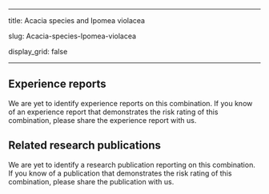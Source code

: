﻿---

title: Acacia species and Ipomea violacea

slug: Acacia-species-Ipomea-violacea

display\_grid: false

---

## Experience reports

We are yet to identify experience reports on this combination. If you know of an experience report that demonstrates the risk rating of this combination, please share the experience report with us.

## Related research publications

We are yet to identify a research publication reporting on this combination. If you know of a publication that demonstrates the risk rating of this combination, please share the publication with us.





